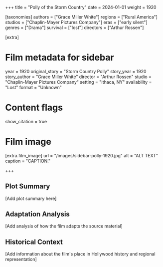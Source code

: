 +++
title = "Polly of the Storm Country"
date = 2024-01-01
weight = 1920

[taxonomies]
authors = ["Grace Miller White"]
regions = ["Rural America"]
studios = ["Chaplin-Mayer Pictures Company"]
eras = ["early silent"]
genres = ["Drama"]
survival = ["lost"]
directors = ["Arthur Rossen"]

[extra]
# Film metadata for sidebar
year = 1920
original_story = "Storm Country Polly"
story_year = 1920
story_author = "Grace Miller White"
director = "Arthur Rossen"
studio = "Chaplin-Mayer Pictures Company"
setting = "Ithaca, NY"
availability = "Lost"
format = "Unknown"

# Content flags
show_citation = true

# Film image
[extra.film_image]
url = "/images/sidebar-polly-1920.jpg"
alt = "ALT TEXT"
caption = "CAPTION."

+++

## Plot Summary

[Add plot summary here]

## Adaptation Analysis

[Add analysis of how the film adapts the source material]

## Historical Context

[Add information about the film's place in Hollywood history and regional representation]